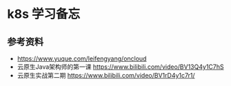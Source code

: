 # k8s 学习备忘


## 参考资料
* https://www.yuque.com/leifengyang/oncloud
* 云原生Java架构师的第一课 https://www.bilibili.com/video/BV13Q4y1C7hS
* 云原生实战第二期 https://www.bilibili.com/video/BV1rD4y1c7r1/
